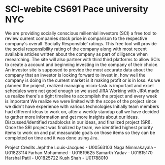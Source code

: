 # SCI-webite CS691 Pace university NYC
We are providing socially conscious millennial investors (SCI) a free tool to review current companies stock price in comparison to the respective company's overall 'Socially Responsible' ratings.  This free tool will provide the social responsibility rating of the company along with most recent available articles written about the company as part of diligence when researching.  The site will also partner with third third platforms to allow SCIs to create a account and beginning investing in the company of their choice. An investor site is supposed to provide the most accurate data about the company that an investor is looking forward to invest in, how well the company is doing in the current market is it making profit or is in loss.
As we planned the project, realized managing micro-task is important and excel schedules were not good enough so we used JIRA
Working with JIRA made us realize there's a tight timeline to accomplish the project and every week is important 
We realize we were limited with the scope of the project since we didn't have experience with various technologies
Initially team members had different ideas to work on, after a weekly standup call we have decided to gather more information and get more insights about our ideas. Discussed/identified roadblocks in our ideas, and finalized project (SRI). 
Once the SRI project was finalized by team, we identified highest priority items to work on and put measurable goals on those items so they can be completed on time and it was done using Jira.

Project Credits 
Jephthe Louis-Jacques - U00563103
Naga Nimmakayala -U01823114
Farhan Mohammed - U01819625
Samarth Yadav - U01815170
Harshal Patil - U01825722
Kush Shah - U01788010



